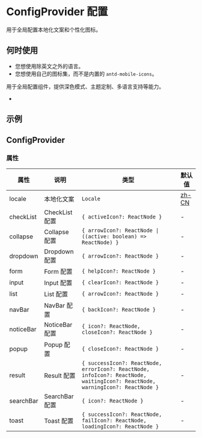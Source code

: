 # ConfigProvider 配置

用于全局配置本地化文案和个性化图标。

## 何时使用

- 您想使用除英文之外的语言。
- 您想使用自己的图标集，而不是内置的 `antd-mobile-icons`。

用于全局配置组件，提供深色模式、主题定制、多语言支持等能力。

- [zh-CN]: https://github.com/ant-design/ant-design-mobile/blob/master/src/locales/zh-CN.ts

## 示例

<!-- <code src="./demos/demo1.tsx" ></code>

<code src="./demos/demo2.tsx" ></code>

<code src="./demos/demo3.tsx" ></code> -->

## ConfigProvider

### 属性

| 属性 | 说明 | 类型 | 默认值 |
| --- | --- | --- | --- |
| locale | 本地化文案 | `Locale` | [zh-CN] |
| checkList | CheckList 配置 | `{ activeIcon?: ReactNode }` | - |
| collapse | Collapse 配置 | `{ arrowIcon?: ReactNode \| ((active: boolean) => ReactNode) }` | - |
| dropdown | Dropdown 配置 | `{ arrowIcon?: ReactNode }` | - |
| form | Form 配置 | `{ helpIcon?: ReactNode }` | - |
| input | Input 配置 | `{ clearIcon?: ReactNode }` | - |
| list | List 配置 | `{ arrowIcon?: ReactNode }` | - |
| navBar | NavBar 配置 | `{ backIcon?: ReactNode }` | - |
| noticeBar | NoticeBar 配置 | `{ icon?: ReactNode, closeIcon?: ReactNode }` | - |
| popup | Popup 配置 | `{ closeIcon?: ReactNode }` | - |
| result | Result 配置 | `{ successIcon?: ReactNode, errorIcon?: ReactNode, infoIcon?: ReactNode, waitingIcon?: ReactNode, warningIcon?: ReactNode }` | - |
| searchBar | SearchBar 配置 | `{ icon?: ReactNode }` | - |
| toast | Toast 配置 | `{ successIcon?: ReactNode, failIcon?: ReactNode, loadingIcon?: ReactNode }` | - |
